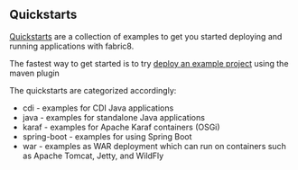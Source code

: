 ## Quickstarts

[Quickstarts](https://github.com/fabric8io/ipaas-quickstarts) are a collection of examples to get you started deploying and running applications with fabric8.

The fastest way to get started is to try [deploy an example project](getStarted/example.html) using the maven plugin

The quickstarts are categorized accordingly:

* cdi - examples for CDI Java applications
* java - examples for standalone Java applications
* karaf - examples for Apache Karaf containers (OSGi)
* spring-boot - examples for using Spring Boot
* war - examples as WAR deployment which can run on containers such as Apache Tomcat, Jetty, and WildFly
